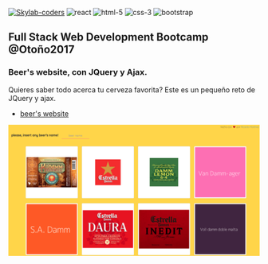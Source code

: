[![Skylab-coders](https://mtzfactory.github.io/logos/png/skylab-coders.png)](http://www.skylabcoders.com/)
![react](https://mtzfactory.github.io/logos/png/jquery.png)
![html-5](https://mtzfactory.github.io/logos/png/html-5.png)
![css-3](https://mtzfactory.github.io/logos/png/css-3.png)
![bootstrap](https://mtzfactory.github.io/logos/png/bootstrap.png)

## Full Stack Web Development Bootcamp @Otoño2017

### Beer's website, con JQuery y Ajax.

Quieres saber todo acerca tu cerveza favorita? Este es un pequeño reto de JQuery y ajax.

 + [beer's website](https://mtzfactory.github.io/jquery-challenge-2/)

![cervezas-screenshot-1](./img/screenshot-1.png)
